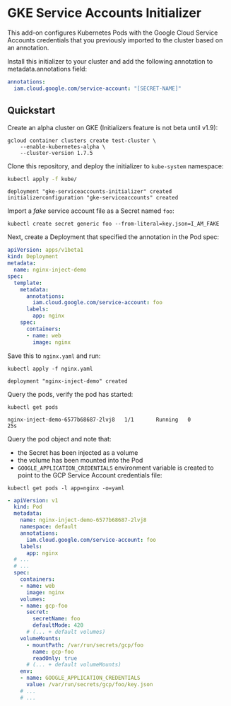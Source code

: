 # GKE Service Accounts Initializer

This add-on configures Kubernetes Pods with the Google Cloud Service Accounts
credentials that you previously imported to the cluster based on an annotation.

Install this initializer to your cluster and add the following annotation to
metadata.annotations field:

```yaml
annotations:
  iam.cloud.google.com/service-account: "[SECRET-NAME]"
```

## Quickstart

Create an alpha cluster on GKE (Initializers feature is not beta until v1.9):

    gcloud container clusters create test-cluster \
        --enable-kubernetes-alpha \
        --cluster-version 1.7.5

Clone this repository, and deploy the initializer to `kube-system` namespace:

```sh
kubectl apply -f kube/
```
```
deployment "gke-serviceaccounts-initializer" created
initializerconfiguration "gke-serviceaccounts" created
```

Import a _fake_ service account file as a Secret named `foo`:

    kubectl create secret generic foo --from-literal=key.json=I_AM_FAKE

Next, create a Deployment that specified the annotation in the Pod spec:

```yaml
apiVersion: apps/v1beta1
kind: Deployment
metadata:
  name: nginx-inject-demo
spec:
  template:
    metadata:
      annotations:
        iam.cloud.google.com/service-account: foo
      labels:
        app: nginx
    spec:
      containers:
      - name: web
        image: nginx
```

Save this to `nginx.yaml` and run:

```
kubectl apply -f nginx.yaml
```
```
deployment "nginx-inject-demo" created
```

Query the pods, verify the pod has started:

```
kubectl get pods
```
```
nginx-inject-demo-6577b68687-2lvj8   1/1       Running   0          25s
```

Query the pod object and note that:
- the Secret has been injected as a volume
- the volume has been mounted into the Pod
- `GOOGLE_APPLICATION_CREDENTIALS` environment variable is created to point
  to the GCP Service Account credentials file:

```
kubectl get pods -l app=nginx -o=yaml
```
```yaml
- apiVersion: v1
  kind: Pod
  metadata:
    name: nginx-inject-demo-6577b68687-2lvj8
    namespace: default
    annotations:
      iam.cloud.google.com/service-account: foo
    labels:
      app: nginx
  # ...
  # ...
  spec:
    containers:
    - name: web
      image: nginx
    volumes:
    - name: gcp-foo
      secret:
        secretName: foo
        defaultMode: 420
      # (... + default volumes)
    volumeMounts:
      - mountPath: /var/run/secrets/gcp/foo
        name: gcp-foo
        readOnly: true
      # (... + default volumeMounts)
    env:
    - name: GOOGLE_APPLICATION_CREDENTIALS
      value: /var/run/secrets/gcp/foo/key.json
    # ...
    # ...
```
